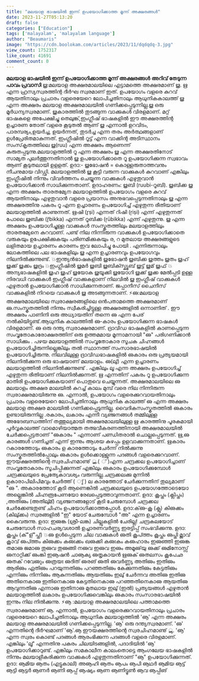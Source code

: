 ```yaml
---
title: "മലയാള ഭാഷയിൽ ഇന്ന് ഉപയോഗിക്കാത്ത മൂന്ന് അക്ഷരങ്ങൾ"
date: 2023-11-27T05:13:20
draft: false
categories: ["Education"]
tags: ['malayalam', 'malayalam language']
author: "Beaumaris"
image: "https://cdn.boolokam.com/articles/2023/11/dqdqdq-3.jpg"
view_count: 1752317
like_count: 41691
comment_count: 0
---
```


**മലയാള ഭാഷയിൽ ഇന്ന് ഉപയോഗിക്കാത്ത മൂന്ന് അക്ഷരങ്ങൾ** **അറിവ് തേടുന്ന പാവം പ്രവാസി** ൠ:മലയാള അക്ഷരമാലയിലെ എട്ടാമത്തെ അക്ഷരമാണ് ൠ. ഋ എന്ന ഹ്രസ്യസ്വരത്തിന്റ ദീർഘ സ്വരമാണ് ഇത്. ഉപയോഗം വളരെ കുറവ് ആയതിനാലും പ്രചാരം വളരെയേറെ ലോപിച്ചതിനാലും ആധുനികകാലത്ത് ൠ എന്ന അക്ഷരം മലയാള അക്ഷരമാലയിൽ ഗണിക്കപ്പെടുന്നില്ല.ൠ ഒരു മൂർധന്യസ്വരമാണ്. ൠകാരത്തിൽ തുടങ്ങുന്ന വാക്കുകൾ വിരളമാണ്. മറ്റ് ഭാഷകളെ അപേക്ഷിച്ചു തെലുങ്ക്,ഇംഗ്ലീഷ് ഭാഷകളിൽ ഈ അക്ഷരത്തിന്റ ഉച്ചാരണ തോത് വളരെ കൂടുതൽ ആണ് ൠ എന്നാൽ ഉറവിടം, പാരമ്പര്യം,ഉയർച്ച, ഉയർന്നത്, തുടർച്ച എന്ന തരം അർത്ഥങ്ങളാണ് ഉൾപ്രേരിതമാകുന്നത്. ഇംഗ്ലീഷിൽ റൂട്ട് എന്ന വാക്കിന്റ അടിസ്ഥാനം സംസ്‌കൃതത്തിലെ ൠ(ruu) എന്ന അക്ഷരം ആണെന്ന് കരുതപ്പടുന്നു.മലയാളത്തിൽ റൂ എന്ന അക്ഷരം ൠ എന്ന അക്ഷരതിനോട് സാമ്യത പുലർത്തുന്നതിനാൽ ൠ ഉപയോഗിക്കാതെ റൂ ഉപയോഗിക്കുന്ന സ്വഭാവം ആണ് കൂടുതലായി ഉളളത്. ഉദാ:- ൠഭോഷൻ = കൊള്ളരുതാത്തവനും നീചനുമായ വിഡ്ഢി. മലയാളത്തിൽ ൠ കൂട്ടി വരുന്ന വാക്കുകൾ കുറവാണ് എങ്കിലും ഇംഗ്ലീഷിൽ നിന്നും വിവർത്തനം ചെയ്യുന്ന വാക്കുകൾ എഴുതുവാൻ ഉപയോഗിക്കാൻ സാധിക്കുന്നതാണ്. ഉദാഹരണം: ൠബി (ruubi-റൂബി). ൠബിക്ക ൠ എന്ന അക്ഷരം താരതമ്യേന മലയാളത്തിൽ ഉപയോഗം വളരെ കുറവ് ആയതിനാലും എഴുതുവാൻ വളരെ പ്രയാസം അനുഭവപ്പെടുന്നതിനാലും ൠ എന്ന അക്ഷരത്തിനു പകരം റൂ എന്ന ഉച്ചാരണം ഉപയോഗിച്ച് എഴുതുന്ന രീതിയാണ് മലയാളത്തിൽ കാണുന്നത്. ഋഷി (r̥ṣi) എന്നത് റിഷി (ṟiṣi) എന്ന് എഴുതുന്നത് പോലെ ൠബിക്ക (r̥̄bikka) എന്നത് റൂബിക്ക (ṟūbikka) എന്ന് എഴുതുന്നു. ൠ എന്ന അക്ഷരം ഉപയോഗിച്ചുള്ള വാക്കുകൾ സംസ്കൃതത്തിലും മലയാളത്തിലും താരതമ്യേനെ കുറവാണ്. പണ്ട് നില നിന്നിരുന്ന വാക്കുകൾ ഉപയോഗിക്കാതെ വരുകയും ഉപേക്ഷിക്കുകയും പരിണമിക്കുകയും ര, റ മുതലായ അക്ഷരങ്ങളുടെ ലളിതമായ ഉച്ചാരണം കാരണം ഇവ ലോപിച്ചു പോയി . എന്നിരുന്നാലും ലോകത്തിലെ പല ഭാഷകളിലും ൠ എന്ന ഉച്ചാരണവും ഉപയോഗവും നിലനിൽക്കുന്നുണ്ട്. 💥ഇന്ത്യൻഭാഷകളിൽ ൠഭോഷൻ ൠബിക്ക ൠത്തം ൠതം ൠഹ് ൠക്ക് ൠക്കം ൠദ്രം 💥ഇംഗ്ലീഷിൽ ൠമർ ൠബി ൠബിക്സ്ക്യൂബ് ൠട്ട് ൠമ് ൠഫ് 💥അന്യഭാഷകളിൽ ൠഹ ൠഹ് ൠയോക ൠയൂക്കി ൠയോഗി ൠക്ക് ൠക്ക മേൽപ്പടി ഉള്ള നിരവധി വാക്കുകൾ ഇംഗ്ലീഷ് വാക്കുകളാണ് നിലവിൽ ൠ ഇംഗ്ലീഷ് വാക്കുകൾ എഴുതാൻ ഉപയോഗിക്കാൻ സാധിക്കുന്നതാണ്. ജപ്പാനീസ് ചൈനീസ് വാക്കുകളിൽ നിറയെ വാക്കുകൾ ൠ അടങ്ങുന്നതാണ്. ⚡ഌ:മലയാള അക്ഷരമാലയിലെ സ്വരാക്ഷരങ്ങളിലെ ഒൻപതാമത്തെ അക്ഷരമാണ് ഌ.സംസ്കൃതത്തിൽ നിന്നും സ്വീകരിച്ചിട്ടുള്ള അക്ഷരങ്ങളിൽ ഒന്നാണിത് . ഈ അക്ഷരം പാണിനി ഒരു അധ്യായതിന് തന്നെ ഌ എന്ന പേര് നൽകിയിട്ടുണ്ട്.ആധുനിക കാലത്തിൽ ഌ-കാരം ഉപയോഗിക്കുന്ന ഭാഷകൾ വിരളമാണ്. ഌ ഒരു ദന്ത്യ സ്വരാക്ഷരമാണ്. ദ്രാവിഡ ഭാഷകളിൽ കാണപ്പെടുന്ന സംവൃതോകാരോക്ഷരത്തിന് ഒരു ഉത്തമമായ മൂന്നാമനായി "ഌ" പരിഗണിക്കാൻ സാധിക്കും . പഴയ മലയാളത്തിൽ സംവൃതോകാര സൂചക ചിഹ്നങ്ങൾ ഉപയോഗിച്ചിരുന്നില്ലെങ്കിലും തൽ സ്ഥാനത്ത് സംസാരഭാഷയിൽ ഉപയോഗിച്ചിരുന്നു. നിലവിലുള്ള ദ്രാവിഡഭാഷകളിൽ ഌകാരം ഒരു പ്രത്യയമായി നിലനിൽക്കുന്ന ഒരു ഭാഷയാണ് മലയാളം. ഌ(ലു്) എന്ന ഉച്ചാരണം മലയാളത്തിൽ നിലനിൽക്കുന്നുണ്ട് . എങ്കിലും ലൂ എന്ന അക്ഷരം ഉപയോഗിച്ച് എഴുതുന്ന രീതിയാണ് നിലനിൽക്കുന്നത്. ഋ എന്നതിന് പകരം റൂ ഉപയോഗിക്കുന്ന മാതിരി ഉപയോഗിക്കുകയാണ് പൊതുവെ ചെയ്യുന്നത്. അക്ഷരമാലയിലെ ഌ മലയാളം അക്ഷര മാലയിൽ കുറച്ച് കാലം മുമ്പ് വരെ നില നിന്നിരുന്ന സ്വരാക്ഷരമായിരുന്നു ഌ. എന്നാൽ, ഉപയോഗം വളരെക്കുറവായതിനാലും പ്രചാരം വളരെയേറെ ലോപിച്ചതിനാലും ആധുനിക കാലത്ത് ഌ എന്ന അക്ഷരം മലയാള അക്ഷര മാലയിൽ ഗണിക്കപ്പെടുന്നില്ല. വൈദികസംസ്കൃതത്തിൽ ഌകാരം ഉണ്ടായിരുന്നില്ല .രകാരം, ലകാരം എന്നീ വ്യഞ്ജനങ്ങൾ തമ്മിലുള്ള അഭേദബന്ധത്തിന് തത്തുല്യമായി അക്ഷരമാലയിലുള്ള ഋ കാരത്തിനു പൂരകമായി പൂർവ്വകാലത്ത് വാമൊഴിയാത്മത തത്ഭവീകരണത്തിനായി അക്ഷരമാലയിൽ ചേർക്കപ്പെട്ടതാണ് "ഌകാരം " എന്നാണ് പണ്ഡിതരാൽ ചൊല്ലപ്പെടുന്നത്. ഋ,ഌ കാരങ്ങൾ ഗണിച്ചത് എന്ന് ഇന്നും ആശയ കുഴപ്പം ഉളവാക്കുന്നതാണ്. ഋകാരം റകാരത്തോടും ഌകാരം ള കാരത്തോടും ചേർന്ന് നിൽക്കുന്നു സംസ്കൃതത്തിൽപ്പോലും ഌകാരം ഉൾക്കൊള്ളുന്ന പദങ്ങൾ വളരെക്കുറവാണ്. ഈയക്ഷരത്തിന്റെ സ്വരചിഹ്നമാണു് ൢ.( ് )എന്ന ചന്ദ്രക്കല ഉപയോഗിച്ചാണ് സംവൃതോകാരം സൂചിപ്പിക്കുന്നത് എങ്കിലും ഌകാരം ഉപയോഗിക്കുമ്പോൾ ചന്ദ്രക്കലയുടെ പ്രേത്യേകാവശ്യം വരുന്നില്ല.ചന്ദ്രക്കലക്കു മുന്നിൽ ഉകാരാപിലിപിമവും ചേർത്ത് ( ു് ) ല കാരത്തോട് ചേർക്കുന്നതിന് തുല്യമാണ് "ഌ ". അകാരത്തോട് കൂടി ആണെങ്കിൽ ചന്ദ്രക്കലയുടെ ഉപയോഗത്തോടെയോ അല്ലെങ്കിൽ ചിഹ്നരൂപേണയോ രേഖപ്പെടുത്താവുന്നതാണ്. ഉദാ: കൢപ്തം (ക്ലിപ്തം) ,അതിഌം (അതിലു്മ്) വ്യഞ്ജനങ്ങളോട് കൂടി ചേരുമ്പോൾ ചന്ദ്രക്കല ചേർക്കേണ്ടതുണ്ട് ചിഹ്നം ഉപയോഗിക്കാത്തപ്പോൾ. ഉദാ:ക്ഌ-കൢ (ക്ലു) കിഌക്കം (കിലു്ക്കം) സ്വരങ്ങളിൽ "ഇ" യോട് ചേരുമ്പോൾ "അ" എന്ന ഉച്ചാരണം കൈവരുന്നു. ഉദാ: ഇഌങ്ക (ശ്രീ-ലങ്ക) ചില്ലുകളിൽ ചേരില്ല! ചന്ദ്രകലയോട് ചേരുമ്പോൾ സാഹചര്യവശാൽ ഉച്ചാരണവർണ്ണ്യ ഇരട്ടിപ്പ് സംഭവിക്കുന്നു. ഉദാ: കൢപ്തം (ക്"ള്"പ്ത്) 💥ഌ ഉൾപ്പെടുന്ന ചില വാക്കുകൾ ഌതി കൢപ്ത്തം കൢപ്തം ഌപ്തി മൢാ‍വ് കൢാ‍വ് ഌപ്ത്തം കിഌക്കം കഌഃക്കം ഖഌക്കി കഌഃകം കഌഹാരം ഇഌഞ്ഞി ഇഌങ്ക തമാഌ ജമാഌ തുഌവ തുഌങ്ങി നഌവ ഇഌവ ഇഌം അമൂഌ്‌‍യു ഌക്ക് ഌമിനോസ്സ് ഌനാറ്റിക്ക് ഌംങ്കി ഇൡഷൻ ചാൡക്യ ഌതൃകായൻ ഋഌക് ഌതലസം കൢപേഛ ഌതക് റവേഌും ഌത്രയഃ ഌദിത് ഌരങ് ഌതി ഌവർണ്ണ്യ അതിഌം ഇതിഌം ആരിഌം ഏതിഌം പറയുന്നതിഌം പറഞ്ഞതിഌം കേക്കുന്നതിഌം കേട്ടതിഌം എന്നിഌം നിന്നിഌം ആകുന്നതിഌം ആയതിഌം ഇലു് ചേർന്നവ അതിഌ ഇതിഌ അതിനെകാഌ ഇതിനെകാഌ കേട്ടതിനെകാഌ പറഞ്ഞതിനെകാഌ ആയതിഌ ആവുന്നതിഌ എന്നാഌ ഇതിനാഌ മുതലായ ഇലു് (ഇൽ) പ്രത്യയങ്ങൾ എഴുതാൻ മലയാളത്തിൽ ലകാരം ഉപയോഗിക്കുവെങ്കിലും ഌകാരം സംസാരഭാഷയിൽ ഇന്നും നില നിൽക്കുന്നു. ⚡ൡ :മലയാള അക്ഷരമാലയിലെ പത്താമത്തെ സ്വരാക്ഷരമാണ് ൡ. എന്നാൽ, ഉപയോഗം വളരെക്കുറവായതിനാലും പ്രചാരം വളരെയേറെ ലോപിച്ചതിനാലും ആധുനിക മലയാളത്തിൽ 'ൡ' എന്ന അക്ഷരം മലയാള അക്ഷരമാലയിൽ ഗണിക്കപ്പെടുന്നില്ല. 'ൡ' ഒരു ദന്ത്യസ്വരമാണ്. 'ഌ' എന്നതിന്റെ ദീർഘമാണ് 'ൡ'.ൡ ഈയക്ഷരത്തിന്റെ സ്വരചിഹ്നമാണു് ൣ. 'ൡ' എന്ന സ്വരം കൊണ്ട് പദങ്ങൾ ആരംഭിക്കുന്ന പദങ്ങൾ വളരെ വിരളമാണ്. എങ്കിലും 'ലൂ്' എന്നതിനു പകരം ചിലയിടങ്ങളിൽ, പദാദിയിൽ 'ൡ' ഉപയോഗിക്കാറുണ്ട്. എങ്കിലും സമകാലീന കാലംതൊട്ടെ ആംഗലേയ ഭാഷകളിൽ നിന്നും മലയാളീകരിക്കുന്ന വാക്കുകൾ എഴുതുന്നതിനാണ് "ൡ" ഉപയോഗിക്കുന്നത്. ഉദാ: ൡമിയ ൡതം (എട്ടുകാലി) അൡഹി ൡതം ൡപം ൡപി ൡഥർ ൡമിയ ൡട്ട് ൡട്ടി ൡട്ടർ ൡണർ ൡണി ൡപ്പ് ൡഷ്യം ൡണ ൡണിട്ടൂൺ ൡവ ൡപ്പിങ്
